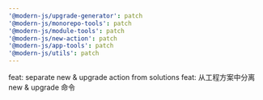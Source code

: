 ```yaml
---
'@modern-js/upgrade-generator': patch
'@modern-js/monorepo-tools': patch
'@modern-js/module-tools': patch
'@modern-js/new-action': patch
'@modern-js/app-tools': patch
'@modern-js/utils': patch
---
```


feat: separate new & upgrade action from solutions
feat: 从工程方案中分离 new & upgrade 命令
